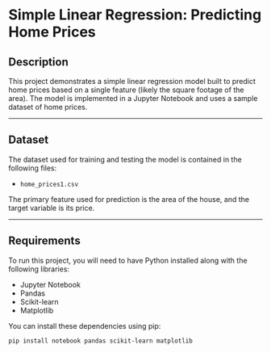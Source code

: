 # Simple Linear Regression: Predicting Home Prices

## Description

This project demonstrates a simple linear regression model built to predict home prices based on a single feature (likely the square footage of the area). The model is implemented in a Jupyter Notebook and uses a sample dataset of home prices.

---

## Dataset

The dataset used for training and testing the model is contained in the following files:

* `home_prices1.csv`

The primary feature used for prediction is the area of the house, and the target variable is its price.

---

## Requirements

To run this project, you will need to have Python installed along with the following libraries:

* Jupyter Notebook
* Pandas
* Scikit-learn
* Matplotlib

You can install these dependencies using pip:
```bash
pip install notebook pandas scikit-learn matplotlib
